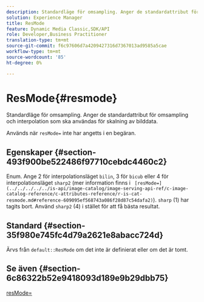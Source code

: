 ```yaml
---
description: Standardläge för omsampling. Anger de standardattribut för omsampling och interpolation som ska användas för skalning av bilddata.
solution: Experience Manager
title: ResMode
feature: Dynamic Media Classic,SDK/API
role: Developer,Business Practitioner
translation-type: tm+mt
source-git-commit: f6c97606d7a4209427316d7367013ad9585a5cae
workflow-type: tm+mt
source-wordcount: '85'
ht-degree: 0%

---
```



# ResMode{#resmode}

Standardläge för omsampling. Anger de standardattribut för omsampling och interpolation som ska användas för skalning av bilddata.

Används när `resMode=` inte har angetts i en begäran.

## Egenskaper {#section-493f900be522486f97710cebdc4460c2}

Enum. Ange 2 för interpolationsläget `bilin`, 3 för `bicub` eller 4 för interpolationsläget `sharp2` (mer information finns i ` [resMode=](../../../../../is-api/image-catalog/image-serving-api-ref/c-image-catalog-reference/c-attributes-reference/r-is-cat-resmode.md#reference-609095ef568743a086f28d87c54dafa2)`). `sharp` (1) har tagits bort. Använd `sharp2` (4) i stället för att få bästa resultat.

## Standard {#section-35f980e745fc4d79a2621e8abacc724d}

Ärvs från `default::ResMode` om det inte är definierat eller om det är tomt.

## Se även {#section-6c86322b52e9418093d189e9b29dbb75}

[resMode=](../../../../../is-api/image-catalog/image-serving-api-ref/c-image-catalog-reference/c-attributes-reference/r-is-cat-resmode.md#reference-609095ef568743a086f28d87c54dafa2)
